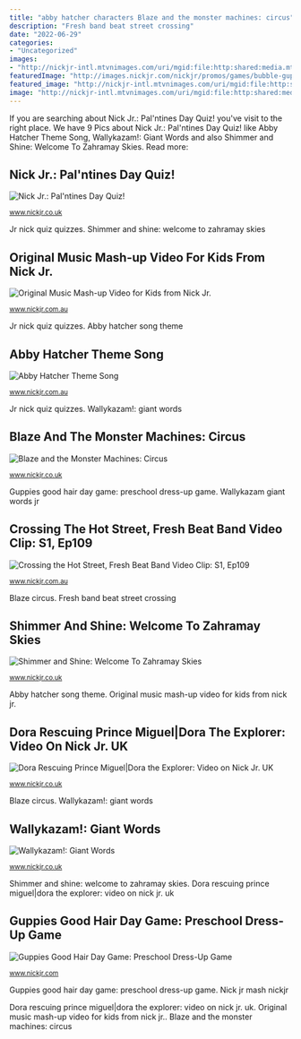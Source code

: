 ```yaml
---
title: "abby hatcher characters Blaze and the monster machines: circus"
description: "Fresh band beat street crossing"
date: "2022-06-29"
categories:
- "Uncategorized"
images:
- "http://nickjr-intl.mtvnimages.com/uri/mgid:file:http:shared:media.mtvi.com/MBUS/GeoLocal/GB/mtv/201811/VIAVIMNUKC6428965/jr-sas-402-welcome-to-zahramay-skies_7734_image_1024x1024.jpg?quality=0.80&amp;width=1024&amp;height=576&amp;crop=true&amp;height=225&amp;width=400"
featuredImage: "http://images.nickjr.com/nickjr/promos/games/bubble-guppies/bubb-hair-2-4x3.jpg?quality=0.60&amp;height=225"
featured_image: "http://nickjr-intl.mtvnimages.com/uri/mgid:file:http:shared:media.mtvi.com/_!/intlod/MTVInternational/nickjr.com.au/2019/03/03/1551659577906/b8cbaa1991369cbe1417d24cad8e6649_1920x1080_2.jpg?quality=0.80&amp;height=225&amp;width=400"
image: "http://nickjr-intl.mtvnimages.com/uri/mgid:file:http:shared:media.mtvi.com/MBUS/GeoLocal/GB/mtv/201901/VIAVIMNUKC6538128/jr-blaze-403-circus_8632_image_1024x1024.jpg?quality=0.80&amp;width=1024&amp;height=576&amp;crop=true&amp;height=225&amp;width=400"
---
```


If you are searching about Nick Jr.: Pal&#039;ntines Day Quiz! you've visit to the right place. We have 9 Pics about Nick Jr.: Pal&#039;ntines Day Quiz! like Abby Hatcher Theme Song, Wallykazam!: Giant Words and also Shimmer and Shine: Welcome To Zahramay Skies. Read more:

## Nick Jr.: Pal&#039;ntines Day Quiz!

![Nick Jr.: Pal&#039;ntines Day Quiz!](http://nickjr-intl.mtvnimages.com/uri/mgid:file:gsp:scenic:/international/nickjr.co.uk/quizzes/palntinesday/jr-palntinesdayquiz-16x9-v2.jpg?quality=0.80&amp;height=225&amp;width=400 "Original music mash-up video for kids from nick jr.")

<small>www.nickjr.co.uk</small>

Jr nick quiz quizzes. Shimmer and shine: welcome to zahramay skies

## Original Music Mash-up Video For Kids From Nick Jr.

![Original Music Mash-up Video for Kids from Nick Jr.](http://nickjr-intl.mtvnimages.com/uri/mgid:file:gsp:kids-assets:/nickjr/promos/video/nickjr-originals/music-njr-music-mash-up-2015-16x9.jpg?quality=0.80&amp;height=225&amp;width=400 "Jr nick quiz quizzes")

<small>www.nickjr.com.au</small>

Jr nick quiz quizzes. Abby hatcher song theme

## Abby Hatcher Theme Song

![Abby Hatcher Theme Song](http://nickjr-intl.mtvnimages.com/uri/mgid:file:http:shared:media.mtvi.com/_!/intlod/MTVInternational/nickjr.com.au/2019/03/03/1551659577906/b8cbaa1991369cbe1417d24cad8e6649_1920x1080_2.jpg?quality=0.80&amp;height=225&amp;width=400 "Guppies good hair day game: preschool dress-up game")

<small>www.nickjr.com.au</small>

Jr nick quiz quizzes. Wallykazam!: giant words

## Blaze And The Monster Machines: Circus

![Blaze and the Monster Machines: Circus](http://nickjr-intl.mtvnimages.com/uri/mgid:file:http:shared:media.mtvi.com/MBUS/GeoLocal/GB/mtv/201901/VIAVIMNUKC6538128/jr-blaze-403-circus_8632_image_1024x1024.jpg?quality=0.80&amp;width=1024&amp;height=576&amp;crop=true&amp;height=225&amp;width=400 "Nick jr.: pal&#039;ntines day quiz!")

<small>www.nickjr.co.uk</small>

Guppies good hair day game: preschool dress-up game. Wallykazam giant words jr

## Crossing The Hot Street, Fresh Beat Band Video Clip: S1, Ep109

![Crossing the Hot Street, Fresh Beat Band Video Clip: S1, Ep109](http://nickjr-intl.mtvnimages.com/uri/mgid:file:gsp:kids-assets:/nickjr/promos/video/the-fresh-beat-band/109-crossing-the-hot-street-16x9.jpg?quality=0.80&amp;height=225&amp;width=400 "Crossing the hot street, fresh beat band video clip: s1, ep109")

<small>www.nickjr.com.au</small>

Blaze circus. Fresh band beat street crossing

## Shimmer And Shine: Welcome To Zahramay Skies

![Shimmer and Shine: Welcome To Zahramay Skies](http://nickjr-intl.mtvnimages.com/uri/mgid:file:http:shared:media.mtvi.com/MBUS/GeoLocal/GB/mtv/201811/VIAVIMNUKC6428965/jr-sas-402-welcome-to-zahramay-skies_7734_image_1024x1024.jpg?quality=0.80&amp;width=1024&amp;height=576&amp;crop=true&amp;height=225&amp;width=400 "Wallykazam giant words jr")

<small>www.nickjr.co.uk</small>

Abby hatcher song theme. Original music mash-up video for kids from nick jr.

## Dora Rescuing Prince Miguel|Dora The Explorer: Video On Nick Jr. UK

![Dora Rescuing Prince Miguel|Dora the Explorer: Video on Nick Jr. UK](http://nickjr-intl.mtvnimages.com/uri/mgid:file:http:shared:media.mtvi.com/MBUS/GeoLocal/GB/mtv/201505/VIAVIMNUKD1426441/jr-dora-810-rescuingprincemiguel_image_1280x720.jpg?quality=0.80&amp;height=225&amp;width=400 "Fresh band beat street crossing")

<small>www.nickjr.co.uk</small>

Blaze circus. Wallykazam!: giant words

## Wallykazam!: Giant Words

![Wallykazam!: Giant Words](http://nickjr-intl.mtvnimages.com/uri/mgid:file:gsp:scenic:/international/nickjr.co.uk/videos/images/wallykazam/jr-wallykazam-102-giant-words-thumb-1x1.jpg?quality=0.80&amp;width=1024&amp;height=576&amp;crop=true&amp;height=225&amp;width=400 "Zahramay shimmer shine skies welcome jr")

<small>www.nickjr.co.uk</small>

Shimmer and shine: welcome to zahramay skies. Dora rescuing prince miguel|dora the explorer: video on nick jr. uk

## Guppies Good Hair Day Game: Preschool Dress-Up Game

![Guppies Good Hair Day Game: Preschool Dress-Up Game](http://images.nickjr.com/nickjr/promos/games/bubble-guppies/bubb-hair-2-4x3.jpg?quality=0.60&amp;height=225 "Zahramay shimmer shine skies welcome jr")

<small>www.nickjr.com</small>

Guppies good hair day game: preschool dress-up game. Nick jr mash nickjr

Dora rescuing prince miguel|dora the explorer: video on nick jr. uk. Original music mash-up video for kids from nick jr.. Blaze and the monster machines: circus
